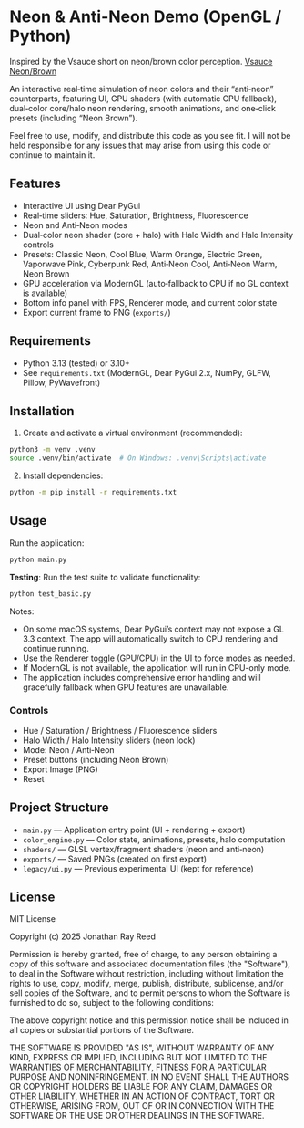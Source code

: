 # Neon & Anti-Neon Demo (OpenGL / Python)

Inspired by the Vsauce short on neon/brown color perception.
[Vsauce Neon/Brown](https://www.youtube.com/shorts/vnpOGuvZsX0)

An interactive real‑time simulation of neon colors and their “anti‑neon” counterparts, featuring UI, GPU shaders (with automatic CPU fallback), dual‑color core/halo neon rendering, smooth animations, and one‑click presets (including “Neon Brown”).

Feel free to use, modify, and distribute this code as you see fit. I will not be held responsible for any issues that may arise from using this code or continue to maintain it.

## Features

- Interactive UI using Dear PyGui
- Real‑time sliders: Hue, Saturation, Brightness, Fluorescence
- Neon and Anti‑Neon modes
- Dual‑color neon shader (core + halo) with Halo Width and Halo Intensity controls
- Presets: Classic Neon, Cool Blue, Warm Orange, Electric Green, Vaporwave Pink, Cyberpunk Red, Anti‑Neon Cool, Anti‑Neon Warm, Neon Brown
- GPU acceleration via ModernGL (auto‑fallback to CPU if no GL context is available)
- Bottom info panel with FPS, Renderer mode, and current color state
- Export current frame to PNG (`exports/`)

## Requirements

- Python 3.13 (tested) or 3.10+
- See `requirements.txt` (ModernGL, Dear PyGui 2.x, NumPy, GLFW, Pillow, PyWavefront)

## Installation

1. Create and activate a virtual environment (recommended):

```bash
python3 -m venv .venv
source .venv/bin/activate  # On Windows: .venv\Scripts\activate
```

2. Install dependencies:

```bash
python -m pip install -r requirements.txt
```

## Usage

Run the application:

```bash
python main.py
```

**Testing**: Run the test suite to validate functionality:

```bash
python test_basic.py
```

Notes:

- On some macOS systems, Dear PyGui’s context may not expose a GL 3.3 context. The app will automatically switch to CPU rendering and continue running.
- Use the Renderer toggle (GPU/CPU) in the UI to force modes as needed.
- If ModernGL is not available, the application will run in CPU-only mode.
- The application includes comprehensive error handling and will gracefully fallback when GPU features are unavailable.

### Controls

- Hue / Saturation / Brightness / Fluorescence sliders
- Halo Width / Halo Intensity sliders (neon look)
- Mode: Neon / Anti‑Neon
- Preset buttons (including Neon Brown)
- Export Image (PNG)
- Reset

## Project Structure

- `main.py` — Application entry point (UI + rendering + export)
- `color_engine.py` — Color state, animations, presets, halo computation
- `shaders/` — GLSL vertex/fragment shaders (neon and anti‑neon)
- `exports/` — Saved PNGs (created on first export)
- `legacy/ui.py` — Previous experimental UI (kept for reference)

## License

MIT License

Copyright (c) 2025 Jonathan Ray Reed

Permission is hereby granted, free of charge, to any person obtaining a copy
of this software and associated documentation files (the "Software"), to deal
in the Software without restriction, including without limitation the rights
to use, copy, modify, merge, publish, distribute, sublicense, and/or sell
copies of the Software, and to permit persons to whom the Software is
furnished to do so, subject to the following conditions:

The above copyright notice and this permission notice shall be included in all
copies or substantial portions of the Software.

THE SOFTWARE IS PROVIDED "AS IS", WITHOUT WARRANTY OF ANY KIND, EXPRESS OR
IMPLIED, INCLUDING BUT NOT LIMITED TO THE WARRANTIES OF MERCHANTABILITY,
FITNESS FOR A PARTICULAR PURPOSE AND NONINFRINGEMENT. IN NO EVENT SHALL THE
AUTHORS OR COPYRIGHT HOLDERS BE LIABLE FOR ANY CLAIM, DAMAGES OR OTHER
LIABILITY, WHETHER IN AN ACTION OF CONTRACT, TORT OR OTHERWISE, ARISING FROM,
OUT OF OR IN CONNECTION WITH THE SOFTWARE OR THE USE OR OTHER DEALINGS IN THE
SOFTWARE.
